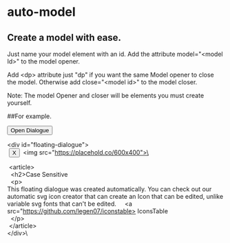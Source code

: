 # auto-model
## Create a model with ease.

Just name your model element with an id.
Add the attribute model="&lt;model Id>" to the model opener.

Add &lt;dp> attribute just "dp" if you want the same Model opener to close the model.
Otherwise add close="&lt;model id>" to the model closer.

Note: The model Opener and closer will be elements you must create yourself. 


##For example. 

<button model="floating-dialogue" dp> Open Dialogue </button>

\<div id="floating-dialogue">\
&nbsp;<button close="floating-dialogue"> X </button>
&nbsp;\<img src="https://placehold.co/600x400">\

&nbsp;\<article>\
&nbsp;&nbsp;\<h2>Case Sensitive</h2>\
&nbsp;&nbsp;\<p>\
      This floating dialogue was created automatically. 
      You can check out our automatic svg icon creator 
      that can create an Icon that can be edited, unlike
      variable svg fonts that can't be edited.
&nbsp;&nbsp;&nbsp;&nbsp;\<a src="https://github.com/legen07/iconstable> IconsTable </a>\
&nbsp;&nbsp;\</p>\
&nbsp;\</article>\
\</div>\
